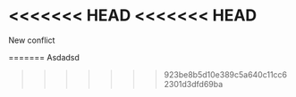 <<<<<<< HEAD
<<<<<<< HEAD
=======
New conflict
>>>>>>>
=======
Asdadsd
>>>>>>> 923be8b5d10e389c5a640c11cc62301d3dfd69ba
